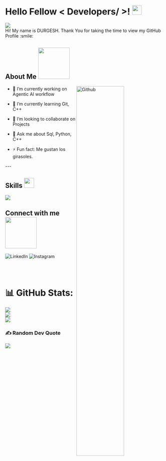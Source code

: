 </p>
<h1> Hello Fellow &lt; Developers/ &gt;! <img src="https://raw.githubusercontent.com/MartinHeinz/MartinHeinz/master/wave.gif" width="30px"> </h1>
<p align="center">
</p>
<a href="https://u8views.com/github/Insaan964"><img src="https://u8views.com/api/v1/github/profiles/115880678/views/day-week-month-total-count.svg"></a>
<div size="20px"> Hi! My name is DURGESH. Thank You for taking the time to view my GitHub Profile :smile: 
</div>
<h2> About Me <img src="https://media0.giphy.com/media/KDDpcKigbfFpnejZs6/giphy.gif?cid=ecf05e47oy6f4zjs8g1qoiystc56cu7r9tb8a1fe76e05oty&amp;rid=giphy.gif" width="100px"></h2>
<img width="55%" align="right" alt="Github" src="https://raw.githubusercontent.com/onimur/.github/master/.resources/git-header.svg">
<ul>
<li>
<p>🔭 I’m currently working on  Agentic AI workflow </p>
</li>
<li>
<p>🌱 I’m currently learning Git, C++</p>
</li>
<li>
<p>👯 I’m looking to collaborate on Projects</p>
</li>
<li>
<p>💬 Ask me about Sql, Python, C++ </p>
</li>
<li>
<p>⚡ Fun fact: Me gustan los girasoles.</p>
</li>
</ul>
---
<h2> Skills <img src="https://media2.giphy.com/media/QssGEmpkyEOhBCb7e1/giphy.gif?cid=ecf05e47a0n3gi1bfqntqmob8g9aid1oyj2wr3ds3mg700bl&amp;rid=giphy.gif" width="32px"> </h2>
  <a href="https://skillicons.dev">
    <img src="https://skillicons.dev/icons?i=git,anaconda,mongodb,c,py,pytorch,tensorflow,sklearn,mysql,vscode" />
  </a>

<h2> Connect with me <img src="https://raw.githubusercontent.com/ShahriarShafin/ShahriarShafin/main/Assets/handshake.gif" width="100px"> </h2>

<a herf="https://www.linkedin.com/in/dev-durgesh-shukla/" target="blank"><img src="https://skillicons.dev/icons?i=linkedin" alt="LinkedIn" /><a/>
<a herf="https://www.instagram.com/in/rem.vibe/" target="blank"><img src="https://skillicons.dev/icons?i=instagram" alt="Instagram" /><a/>


<br>
<br>

# 📊 GitHub Stats:
<img src="https://github-readme-stats.vercel.app/api?username=Insaan964&theme=dark&hide_border=false&include_all_commits=false&count_private=false"><br/>
<img src="https://nirzak-streak-stats.vercel.app/?user=Insaan964&theme=dark&hide_border=false"><br/>
<img src="https://github-readme-stats.vercel.app/api/top-langs/?username=Insaan964&theme=dark&hide_border=false&include_all_commits=false&count_private=false&layout=compact">

<!-- Random Dev Quote -->
<h3>✍️ Random Dev Quote</h3>
<img src="https://quotes-github-readme.vercel.app/api?type=horizontal&theme=radical">
